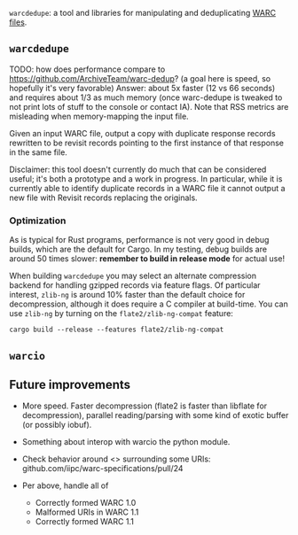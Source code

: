 `warcdedupe`: a tool and libraries for manipulating and deduplicating
[WARC files](https://iipc.github.io/warc-specifications/specifications/warc-format/warc-1.1/).

## `warcdedupe`

TODO: how does performance compare to https://github.com/ArchiveTeam/warc-dedup?
(a goal here is speed, so hopefully it's very favorable)
Answer: about 5x faster (12 vs 66 seconds) and requires about 1/3 as much memory (once
warc-dedupe is tweaked to not print lots of stuff to the console or
contact IA). Note that RSS metrics are misleading when memory-mapping the input
file.

Given an input WARC file, output a copy with duplicate response records
rewritten to be revisit records pointing to the first instance of that response
in the same file.

Disclaimer: this tool doesn't currently do much that can be considered useful;
it's both a prototype and a work in progress. In particular, while it is currently
able to identify duplicate records in a WARC file it cannot output a new file with
Revisit records replacing the originals.

### Optimization

As is typical for Rust programs, performance is not very good in debug builds,
which are the default for Cargo. In my testing, debug builds are around 50
times slower: **remember to build in release mode** for actual use!

When building `warcdedupe` you may select an alternate compression backend for
handling gzipped records via feature flags. Of particular interest, `zlib-ng`
is around 10% faster than the default choice for decompression, although it
does require a C compiler at build-time. You can use `zlib-ng` by turning on
the `flate2/zlib-ng-compat` feature:

    cargo build --release --features flate2/zlib-ng-compat

## `warcio`

## Future improvements

 * More speed. Faster decompression (flate2 is faster than libflate for
   decompression), parallel reading/parsing with some kind of exotic buffer
   (or possibly iobuf).

 * Something about interop with warcio the python module.

 * Check behavior around <> surrounding some URIs:
   github.com/iipc/warc-specifications/pull/24

 * Per above, handle all of
   * Correctly formed WARC 1.0
   * Malformed URIs in WARC 1.1
   * Correctly formed WARC 1.1
